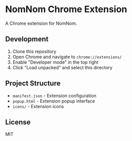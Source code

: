 # NomNom Chrome Extension

A Chrome extension for NomNom.

## Development

1. Clone this repository
2. Open Chrome and navigate to `chrome://extensions/`
3. Enable "Developer mode" in the top right
4. Click "Load unpacked" and select this directory

## Project Structure

- `manifest.json` - Extension configuration
- `popup.html` - Extension popup interface
- `icons/` - Extension icons

## License

MIT 